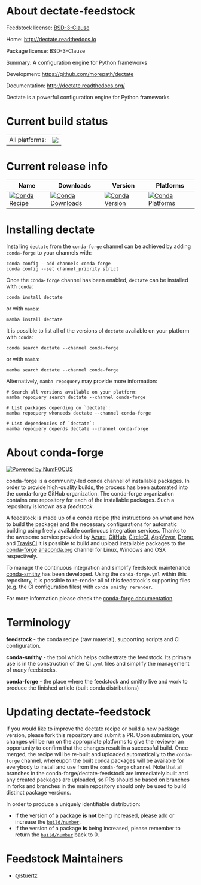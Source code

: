 About dectate-feedstock
=======================

Feedstock license: [BSD-3-Clause](https://github.com/conda-forge/dectate-feedstock/blob/main/LICENSE.txt)

Home: http://dectate.readthedocs.io

Package license: BSD-3-Clause

Summary: A configuration engine for Python frameworks

Development: https://github.com/morepath/dectate

Documentation: http://dectate.readthedocs.org/

Dectate is a powerful configuration engine for Python frameworks.


Current build status
====================


<table><tr><td>All platforms:</td>
    <td>
      <a href="https://dev.azure.com/conda-forge/feedstock-builds/_build/latest?definitionId=4646&branchName=main">
        <img src="https://dev.azure.com/conda-forge/feedstock-builds/_apis/build/status/dectate-feedstock?branchName=main">
      </a>
    </td>
  </tr>
</table>

Current release info
====================

| Name | Downloads | Version | Platforms |
| --- | --- | --- | --- |
| [![Conda Recipe](https://img.shields.io/badge/recipe-dectate-green.svg)](https://anaconda.org/conda-forge/dectate) | [![Conda Downloads](https://img.shields.io/conda/dn/conda-forge/dectate.svg)](https://anaconda.org/conda-forge/dectate) | [![Conda Version](https://img.shields.io/conda/vn/conda-forge/dectate.svg)](https://anaconda.org/conda-forge/dectate) | [![Conda Platforms](https://img.shields.io/conda/pn/conda-forge/dectate.svg)](https://anaconda.org/conda-forge/dectate) |

Installing dectate
==================

Installing `dectate` from the `conda-forge` channel can be achieved by adding `conda-forge` to your channels with:

```
conda config --add channels conda-forge
conda config --set channel_priority strict
```

Once the `conda-forge` channel has been enabled, `dectate` can be installed with `conda`:

```
conda install dectate
```

or with `mamba`:

```
mamba install dectate
```

It is possible to list all of the versions of `dectate` available on your platform with `conda`:

```
conda search dectate --channel conda-forge
```

or with `mamba`:

```
mamba search dectate --channel conda-forge
```

Alternatively, `mamba repoquery` may provide more information:

```
# Search all versions available on your platform:
mamba repoquery search dectate --channel conda-forge

# List packages depending on `dectate`:
mamba repoquery whoneeds dectate --channel conda-forge

# List dependencies of `dectate`:
mamba repoquery depends dectate --channel conda-forge
```


About conda-forge
=================

[![Powered by
NumFOCUS](https://img.shields.io/badge/powered%20by-NumFOCUS-orange.svg?style=flat&colorA=E1523D&colorB=007D8A)](https://numfocus.org)

conda-forge is a community-led conda channel of installable packages.
In order to provide high-quality builds, the process has been automated into the
conda-forge GitHub organization. The conda-forge organization contains one repository
for each of the installable packages. Such a repository is known as a *feedstock*.

A feedstock is made up of a conda recipe (the instructions on what and how to build
the package) and the necessary configurations for automatic building using freely
available continuous integration services. Thanks to the awesome service provided by
[Azure](https://azure.microsoft.com/en-us/services/devops/), [GitHub](https://github.com/),
[CircleCI](https://circleci.com/), [AppVeyor](https://www.appveyor.com/),
[Drone](https://cloud.drone.io/welcome), and [TravisCI](https://travis-ci.com/)
it is possible to build and upload installable packages to the
[conda-forge](https://anaconda.org/conda-forge) [anaconda.org](https://anaconda.org/)
channel for Linux, Windows and OSX respectively.

To manage the continuous integration and simplify feedstock maintenance
[conda-smithy](https://github.com/conda-forge/conda-smithy) has been developed.
Using the ``conda-forge.yml`` within this repository, it is possible to re-render all of
this feedstock's supporting files (e.g. the CI configuration files) with ``conda smithy rerender``.

For more information please check the [conda-forge documentation](https://conda-forge.org/docs/).

Terminology
===========

**feedstock** - the conda recipe (raw material), supporting scripts and CI configuration.

**conda-smithy** - the tool which helps orchestrate the feedstock.
                   Its primary use is in the construction of the CI ``.yml`` files
                   and simplify the management of *many* feedstocks.

**conda-forge** - the place where the feedstock and smithy live and work to
                  produce the finished article (built conda distributions)


Updating dectate-feedstock
==========================

If you would like to improve the dectate recipe or build a new
package version, please fork this repository and submit a PR. Upon submission,
your changes will be run on the appropriate platforms to give the reviewer an
opportunity to confirm that the changes result in a successful build. Once
merged, the recipe will be re-built and uploaded automatically to the
`conda-forge` channel, whereupon the built conda packages will be available for
everybody to install and use from the `conda-forge` channel.
Note that all branches in the conda-forge/dectate-feedstock are
immediately built and any created packages are uploaded, so PRs should be based
on branches in forks and branches in the main repository should only be used to
build distinct package versions.

In order to produce a uniquely identifiable distribution:
 * If the version of a package **is not** being increased, please add or increase
   the [``build/number``](https://docs.conda.io/projects/conda-build/en/latest/resources/define-metadata.html#build-number-and-string).
 * If the version of a package **is** being increased, please remember to return
   the [``build/number``](https://docs.conda.io/projects/conda-build/en/latest/resources/define-metadata.html#build-number-and-string)
   back to 0.

Feedstock Maintainers
=====================

* [@stuertz](https://github.com/stuertz/)

